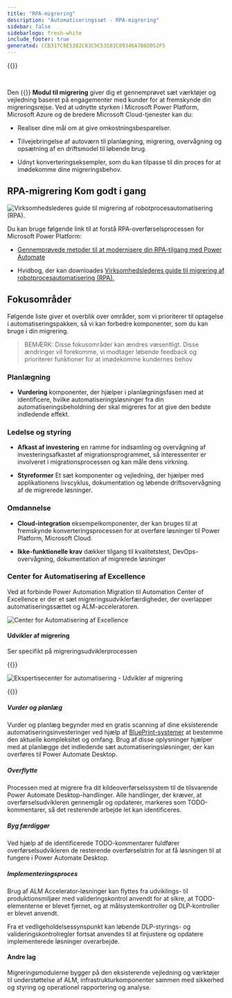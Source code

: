 ```yaml
---
title: "RPA-migrering"
description: "Automatiseringssæt - RPA-migrering"
sidebar: false
sidebarlogo: fresh-white
include_footer: true
generated: CCB317C8E5382C83C9C53583C89346A7B6D052F5
---
```


{{<toc>}}

<br/>

Den {{<product-name>}} **Modul til migrering** giver dig et gennemprøvet sæt værktøjer og vejledning baseret på engagementer med kunder for at fremskynde din migreringsrejse. Ved at udnytte styrken i Microsoft Power Platform, Microsoft Azure og de bredere Microsoft Cloud-tjenester kan du:

- Realiser dine mål om at give omkostningsbesparelser.

- Tilvejebringelse af autoværn til planlægning, migrering, overvågning og opsætning af en driftsmodel til løbende brug.

- Udnyt konverteringseksempler, som du kan tilpasse til din proces for at imødekomme dine migreringsbehov.

## RPA-migrering Kom godt i gang

![Virksomhedslederes guide til migrering af robotprocesautomatisering (RPA).](https://msflowblogscdn.azureedge.net/wp-content/uploads/2022/01/RPAWhitepaper_Img-241x300.png)

Du kan bruge følgende link til at forstå RPA-overførselsprocessen for Microsoft Power Platform:

- [Gennemprøvede metoder til at modernisere din RPA-tilgang med Power Automate](https://powerautomate.microsoft.com/blog/proven-methods-to-modernize-your-rpa-approach-with-power-automate/)

- Hvidbog, der kan downloades [Virksomhedslederes guide til migrering af robotprocesautomatisering (RPA).](https://aka.ms/PAD/RPAMigrationWhitepaper)

## Fokusområder

Følgende liste giver et overblik over områder, som vi prioriterer til optagelse i automatiseringspakken, så vi kan forbedre komponenter, som du kan bruge i din migrering.

> BEMÆRK: Disse fokusområder kan ændres væsentligt. Disse ændringer vil forekomme, vi modtager løbende feedback og prioriterer funktioner for at imødekomme kundernes behov

### Planlægning

- **Vurdering** komponenter, der hjælper i planlægningsfasen med at identificere, hvilke automatiseringsløsninger fra din automatiseringsbeholdning der skal migreres for at give den bedste indledende effekt.

### Ledelse og styring

- **Afkast af investering** en ramme for indsamling og overvågning af investeringsafkastet af migrationsprogrammet, så interessenter er involveret i migrationsprocessen og kan måle dens virkning.

- **Styreformer** Et sæt komponenter og vejledning, der hjælper med applikationens livscyklus, dokumentation og løbende driftsovervågning af de migrerede løsninger.

### Omdannelse

- **Cloud-integration** eksempelkomponenter, der kan bruges til at fremskynde konverteringsprocessen for at overføre løsninger til Power Platform, Microsoft Cloud.

- **Ikke-funktionelle krav** dækker tilgang til kvalitetstest, DevOps-overvågning, dokumentation af migrerede løsninger

### Center for Automatisering af Excellence

Ved at forbinde Power Automation Migration til Automation Center of Excellence er der et sæt migreringsudviklerfærdigheder, der overlapper automatiseringssættet og ALM-acceleratoren.

![Center for Automatisering af Excellence](/images/illustrations/automation-kit-migration.svg)

#### Udvikler af migrering

Ser specifikt på migreringsudviklerprocessen

{{<border>}}

![Ekspertisecenter for automatisering - Udvikler af migrering](/images/illustrations/automation-kit-migration-developer.svg)

{{</border>}}

##### Vurder og planlæg

Vurder og planlæg begynder med en gratis scanning af dine eksisterende automatiseringsinvesteringer ved hjælp af [BluePrint-systemer](https://www.blueprintsys.com/) at bestemme den aktuelle kompleksitet og omfang. Brug af disse oplysninger hjælper med at planlægge det indledende sæt automatiseringsløsninger, der kan overføres til Power Automate Desktop.

##### Overflytte

Processen med at migrere fra dit kildeoverførselssystem til de tilsvarende Power Automate Desktop-handlinger. Alle handlinger, der kræver, at overførselsudvikleren gennemgår og opdaterer, markeres som TODO-kommentarer, så det resterende arbejde let kan identificeres.

##### Byg færdiggør

Ved hjælp af de identificerede TODO-kommentarer fuldfører overførselsudvikleren de resterende overførselstrin for at få løsningen til at fungere i Power Automate Desktop.

##### Implementeringsproces

Brug af ALM Accelerator-løsninger kan flyttes fra udviklings- til produktionsmiljøer med valideringskontrol anvendt for at sikre, at TODO-elementerne er blevet fjernet, og at målsystemkontroller og DLP-kontroller er blevet anvendt.

Fra et vedligeholdelsessynspunkt kan løbende DLP-styrings- og valideringskontrolregler fortsat anvendes til at finjustere og opdatere implementerede løsninger overarbejde.

#### Andre lag

Migreringsmodulerne bygger på den eksisterende vejledning og værktøjer til understøttelse af ALM, infrastrukturkomponenter sammen med sikkerhed og styring og operationel rapportering og analyse.
